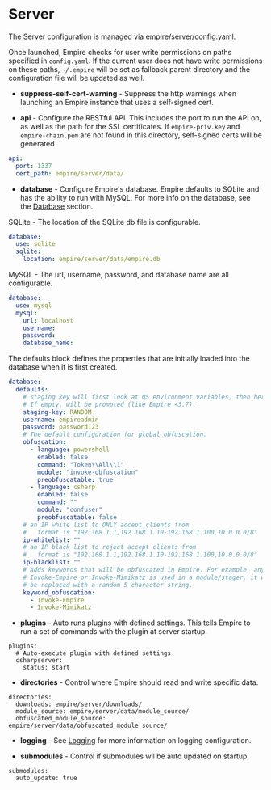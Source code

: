 # Server

The Server configuration is managed via [empire/server/config.yaml](https://github.com/BC-SECURITY/Empire/blob/master/empire/client/config.yaml).

Once launched, Empire checks for user write permissions on paths specified in `config.yaml`. If the current user does not have write permissions on these paths, `~/.empire` will be set as fallback parent directory and the configuration file will be updated as well.

* **suppress-self-cert-warning** - Suppress the http warnings when launching an Empire instance that uses a self-signed cert.

* **api** - Configure the RESTful API. This includes the port to run the API on, as well as the path for the SSL certificates. If `empire-priv.key` and `empire-chain.pem` are not found in this directory, self-signed certs will be generated.

```yaml
api:
  port: 1337
  cert_path: empire/server/data/
```

* **database** - Configure Empire's database. Empire defaults to SQLite and has the ability to run with MySQL. For more info on the database, see the [Database](database/README.md) section.

SQLite - The location of the SQLite db file is configurable.

```yaml
database:
  use: sqlite
  sqlite:
    location: empire/server/data/empire.db
```

MySQL - The url, username, password, and database name are all configurable.

```yaml
database:
  use: mysql
  mysql:
    url: localhost
    username:
    password:
    database_name:
```

The defaults block defines the properties that are initially loaded into the database when it is first created.

```yaml
database:
  defaults:
    # staging key will first look at OS environment variables, then here.
    # If empty, will be prompted (like Empire <3.7).
    staging-key: RANDOM
    username: empireadmin
    password: password123
    # The default configuration for global obfuscation.
    obfuscation:
      - language: powershell
        enabled: false
        command: "Token\\All\\1"
        module: "invoke-obfuscation"
        preobfuscatable: true
      - language: csharp
        enabled: false
        command: ""
        module: "confuser"
        preobfuscatable: false
    # an IP white list to ONLY accept clients from
    #   format is "192.168.1.1,192.168.1.10-192.168.1.100,10.0.0.0/8"
    ip-whitelist: ""
    # an IP black list to reject accept clients from
    #   format is "192.168.1.1,192.168.1.10-192.168.1.100,10.0.0.0/8"
    ip-blacklist: ""
    # Adds keywords that will be obfuscated in Empire. For example, anytime
    # Invoke-Empire or Invoke-Mimikatz is used in a module/stager, it will
    # be replaced with a random 5 character string.
    keyword_obfuscation:
      - Invoke-Empire
      - Invoke-Mimikatz
```

* **plugins** - Auto runs plugins with defined settings. This tells Empire to run a set of commands with the plugin at server startup.

```
plugins:
  # Auto-execute plugin with defined settings
  csharpserver:
    status: start
```

* **directories** - Control where Empire should read and write specific data.

```
directories:
  downloads: empire/server/downloads/
  module_source: empire/server/data/module_source/
  obfuscated_module_source: empire/server/data/obfuscated_module_source/
```

* **logging** - See [Logging](../../logging/logging.md) for more information on logging configuration.

* **submodules** - Control if submodules wil be auto updated on startup.

```
submodules:
  auto_update: true
```